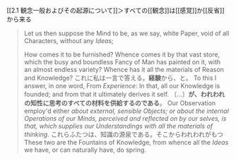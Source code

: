 [[2.1 観念一般およびその起源について]]＞すべての[[観念]]は[[感覚]]か[[反省]]から来る


> Let us then suppose the Mind to be, as we say, white Paper, void of all Characters, without any *Ideas*; 
> 
> How comes it to be furnished? Whence comes it by that vast store, which the busy and boundless Fancy of Man has painted on it, with an almost endless variety? Whence has it all the materials of Reason and Knowledge? 
> これに私は一言で答える。**経験**から、と。
> To this I answer, in one word, From *Experience*: In that, all our Knowledge is founded; and from that it ultimately derives it self. 
> 〔…〕**が、われわれの知性に思考のすべての材料を供給するのである**。
> Our Observation employ'd either *about external, sensible Objects; or about the internal Operations of our Minds, perceived and reflected on by our selves, is that, which supplies our Understandings with all the materials of thinking*. 
> これらふたつは、知識の源泉である。そこからわれわれがもつ
> These two are the Fountains of Knowledge, from whence all the *Ideas* we have, or can naturally have, do spring.